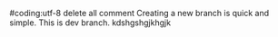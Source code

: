 #coding:utf-8
delete all comment
Creating a new branch is quick and simple.
This is dev branch.
kdshgshgjkhgjk
